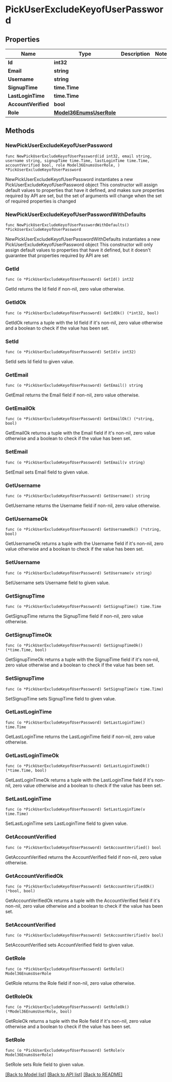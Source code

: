 # PickUserExcludeKeyofUserPassword

## Properties

Name | Type | Description | Notes
------------ | ------------- | ------------- | -------------
**Id** | **int32** |  | 
**Email** | **string** |  | 
**Username** | **string** |  | 
**SignupTime** | **time.Time** |  | 
**LastLoginTime** | **time.Time** |  | 
**AccountVerified** | **bool** |  | 
**Role** | [**Model36EnumsUserRole**](36EnumsUserRole.md) |  | 

## Methods

### NewPickUserExcludeKeyofUserPassword

`func NewPickUserExcludeKeyofUserPassword(id int32, email string, username string, signupTime time.Time, lastLoginTime time.Time, accountVerified bool, role Model36EnumsUserRole, ) *PickUserExcludeKeyofUserPassword`

NewPickUserExcludeKeyofUserPassword instantiates a new PickUserExcludeKeyofUserPassword object
This constructor will assign default values to properties that have it defined,
and makes sure properties required by API are set, but the set of arguments
will change when the set of required properties is changed

### NewPickUserExcludeKeyofUserPasswordWithDefaults

`func NewPickUserExcludeKeyofUserPasswordWithDefaults() *PickUserExcludeKeyofUserPassword`

NewPickUserExcludeKeyofUserPasswordWithDefaults instantiates a new PickUserExcludeKeyofUserPassword object
This constructor will only assign default values to properties that have it defined,
but it doesn't guarantee that properties required by API are set

### GetId

`func (o *PickUserExcludeKeyofUserPassword) GetId() int32`

GetId returns the Id field if non-nil, zero value otherwise.

### GetIdOk

`func (o *PickUserExcludeKeyofUserPassword) GetIdOk() (*int32, bool)`

GetIdOk returns a tuple with the Id field if it's non-nil, zero value otherwise
and a boolean to check if the value has been set.

### SetId

`func (o *PickUserExcludeKeyofUserPassword) SetId(v int32)`

SetId sets Id field to given value.


### GetEmail

`func (o *PickUserExcludeKeyofUserPassword) GetEmail() string`

GetEmail returns the Email field if non-nil, zero value otherwise.

### GetEmailOk

`func (o *PickUserExcludeKeyofUserPassword) GetEmailOk() (*string, bool)`

GetEmailOk returns a tuple with the Email field if it's non-nil, zero value otherwise
and a boolean to check if the value has been set.

### SetEmail

`func (o *PickUserExcludeKeyofUserPassword) SetEmail(v string)`

SetEmail sets Email field to given value.


### GetUsername

`func (o *PickUserExcludeKeyofUserPassword) GetUsername() string`

GetUsername returns the Username field if non-nil, zero value otherwise.

### GetUsernameOk

`func (o *PickUserExcludeKeyofUserPassword) GetUsernameOk() (*string, bool)`

GetUsernameOk returns a tuple with the Username field if it's non-nil, zero value otherwise
and a boolean to check if the value has been set.

### SetUsername

`func (o *PickUserExcludeKeyofUserPassword) SetUsername(v string)`

SetUsername sets Username field to given value.


### GetSignupTime

`func (o *PickUserExcludeKeyofUserPassword) GetSignupTime() time.Time`

GetSignupTime returns the SignupTime field if non-nil, zero value otherwise.

### GetSignupTimeOk

`func (o *PickUserExcludeKeyofUserPassword) GetSignupTimeOk() (*time.Time, bool)`

GetSignupTimeOk returns a tuple with the SignupTime field if it's non-nil, zero value otherwise
and a boolean to check if the value has been set.

### SetSignupTime

`func (o *PickUserExcludeKeyofUserPassword) SetSignupTime(v time.Time)`

SetSignupTime sets SignupTime field to given value.


### GetLastLoginTime

`func (o *PickUserExcludeKeyofUserPassword) GetLastLoginTime() time.Time`

GetLastLoginTime returns the LastLoginTime field if non-nil, zero value otherwise.

### GetLastLoginTimeOk

`func (o *PickUserExcludeKeyofUserPassword) GetLastLoginTimeOk() (*time.Time, bool)`

GetLastLoginTimeOk returns a tuple with the LastLoginTime field if it's non-nil, zero value otherwise
and a boolean to check if the value has been set.

### SetLastLoginTime

`func (o *PickUserExcludeKeyofUserPassword) SetLastLoginTime(v time.Time)`

SetLastLoginTime sets LastLoginTime field to given value.


### GetAccountVerified

`func (o *PickUserExcludeKeyofUserPassword) GetAccountVerified() bool`

GetAccountVerified returns the AccountVerified field if non-nil, zero value otherwise.

### GetAccountVerifiedOk

`func (o *PickUserExcludeKeyofUserPassword) GetAccountVerifiedOk() (*bool, bool)`

GetAccountVerifiedOk returns a tuple with the AccountVerified field if it's non-nil, zero value otherwise
and a boolean to check if the value has been set.

### SetAccountVerified

`func (o *PickUserExcludeKeyofUserPassword) SetAccountVerified(v bool)`

SetAccountVerified sets AccountVerified field to given value.


### GetRole

`func (o *PickUserExcludeKeyofUserPassword) GetRole() Model36EnumsUserRole`

GetRole returns the Role field if non-nil, zero value otherwise.

### GetRoleOk

`func (o *PickUserExcludeKeyofUserPassword) GetRoleOk() (*Model36EnumsUserRole, bool)`

GetRoleOk returns a tuple with the Role field if it's non-nil, zero value otherwise
and a boolean to check if the value has been set.

### SetRole

`func (o *PickUserExcludeKeyofUserPassword) SetRole(v Model36EnumsUserRole)`

SetRole sets Role field to given value.



[[Back to Model list]](../README.md#documentation-for-models) [[Back to API list]](../README.md#documentation-for-api-endpoints) [[Back to README]](../README.md)



